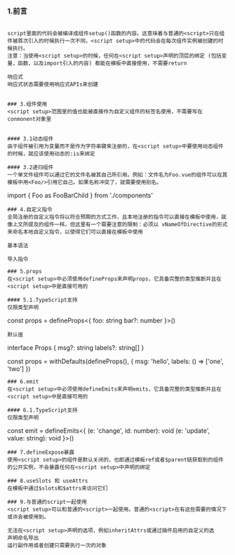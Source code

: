### 1.前言
<script setup>是在单文件组件中使用Composition API的编译时语法糖。相比于普通的<script>语法，它具有更多优势:
1.更少的样板内容，更简洁的代码
2.能够使用纯 Typescript 声明 props 和抛出事件
3.更好的运行时性能 (其模板会被编译成与其同一作用域的渲染函数，没有任何的中间代理)
4.更好的 IDE 类型推断性能 (减少语言服务器从代码中抽离类型的工作)

### 2.基本语法

```
<template>
  <p>{{ name }}</p>
</template>

<script setup lang="ts">
    let name = '小明'
</script>  
```

script里面的代码会被编译成组件setup()函数的内容。这意味着与普通的<script>只在组件被首次引入的时候执行一次不同，<script setup>中的代码会在每次组件实例被创建的时候执行。
注意：当使用<script setup>的时候，任何在<script setup>声明的顶层的绑定 (包括变量，函数，以及import引入的内容) 都能在模板中直接使用，不需要return

响应式
响应式状态需要使用响应式APIs来创建

```
<template>
  <p>{{ name }}</p>
  <p>{{ data.title }}</p>
</template>

<script setup lang="ts">
  import { ref, reactive } from 'vue'

  let name = ref('小明')
  let data = reactive({
    title: '标题'
  })
</script>
```

### 3.组件使用
<script setup>范围里的值也能被直接作为自定义组件的标签名使用，不需要写在conmonent对象里
```
<template>
  <MyComponent />
</template>

<script setup>
    import MyComponent from './MyComponent.vue'
</script>
```

#### 3.1动态组件
由于组件被引用为变量而不是作为字符串键来注册的，在<script setup>中要使用动态组件的时候，就应该使用动态的:is来绑定
```
<template>
  <component :is="Foo" />
  <component :is="someCondition ? Foo : Bar" />
</template>

<script setup>
    import Foo from './Foo.vue'
    import Bar from './Bar.vue'
</script>
```
#### 3.2递归组件
一个单文件组件可以通过它的文件名被其自己所引用。例如：文件名为Foo.vue的组件可以在其模板中用<Foo/>引用它自己。如果名称冲突了，就需要使用别名。
```
import { Foo as FooBarChild } from './components'
```
### 4.自定义指令
全局注册的自定义指令将以符合预期的方式工作，且本地注册的指令可以直接在模板中使用，就像上文所提及的组件一样。但这里有一个需要注意的限制：必须以 vNameOfDirective的形式来命名本地自定义指令，以使得它们可以直接在模板中使用

基本语法
```
<template>
  <h1 v-my-directive>This is a Heading</h1>
</template>

<script setup>
    const vMyDirective = {
      beforeMount: (el) => {
        // 在元素上做些操作
      }
    }
</script>
```
导入指令
```
<script setup>
  // 导入的指令同样能够工作，并且能够通过重命名来使其符合命名规范
  import { myDirective as vMyDirective } from './MyDirective.js'
</script>
```
### 5.props
在<script setup>中必须使用defineProps来声明props，它具备完整的类型推断并且在<script setup>中是直接可用的
```
<script setup>
    const props = defineProps({
      foo: String
    })
</script>
```
#### 5.1.TypeScript支持
仅限类型声明
```
const props = defineProps<{
  foo: string
  bar?: number
}>()
```
默认值
```
interface Props {
  msg?: string
  labels?: string[]
}

const props = withDefaults(defineProps<Props>(), {
  msg: 'hello',
  labels: () => ['one', 'two']
})
```
### 6.emit
在<script setup>中必须使用defineEmits来声明emits，它具备完整的类型推断并且在<script setup>中是直接可用的
```
<script setup>
    const emit = defineEmits(['change', 'delete'])
</script>
```
#### 6.1.TypeScript支持
仅限类型声明
```
const emit = defineEmits<{
  (e: 'change', id: number): void
  (e: 'update', value: string): void
}>()
```
### 7.defineExpose暴露
使用<script setup>的组件是默认关闭的，也即通过模板ref或者$parent链获取到的组件的公开实例，不会暴露任何在<script setup>中声明的绑定
```
<script setup>
    import { ref } from 'vue'
    
    const a = 1
    const b = ref(2)
    
    defineExpose({
      a,
      b
    })
</script>
```
### 8.useSlots 和 useAttrs
在模板中通过$slots和$attrs来访问它们
```
<script setup>
    import { useSlots, useAttrs } from 'vue'
    
    const slots = useSlots()
    const attrs = useAttrs()
</script>
```
### 9.与普通的script一起使用
<script setup>可以和普通的<script>一起使用。普通的<script>在有这些需要的情况下或许会被使用到。

无法在<script setup>声明的选项，例如inheritAttrs或通过插件启用的自定义的选
声明命名导出
运行副作用或者创建只需要执行一次的对象
```
<script>
    // 普通 <script>, 在模块范围下执行(只执行一次)
    runSideEffectOnce()
    
    // 声明额外的选项
    export default {
      inheritAttrs: false,
      customOptions: {}
    }
</script>

<script setup>
    // 在 setup() 作用域中执行 (对每个实例皆如此)
</script>
```